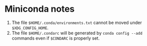 # Miniconda notes

1. The file `$HOME/.conda/environments.txt` cannot be moved under
   `$XDG_CONFIG_HOME`.
2. The file `$HOME/.condarc` will be generated by `conda config --add` commands
   even if `$CONDARC` is properly set.
